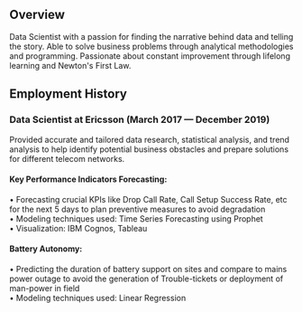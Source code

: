 ## Overview
Data Scientist with a passion for finding the narrative behind data and telling the story. Able to solve business problems through analytical methodologies and programming. Passionate about constant improvement through lifelong learning and Newton's First Law.

## Employment History
### Data Scientist at Ericsson (March 2017 — December 2019)
Provided accurate and tailored data research, statistical analysis, and trend analysis to help identify potential business obstacles and prepare solutions for different telecom networks.
#### Key Performance Indicators Forecasting:
• Forecasting crucial KPIs like Drop Call Rate, Call Setup Success Rate, etc for the next 5 days to plan preventive measures to avoid degradation
<br>• Modeling techniques used: Time Series Forecasting using Prophet
<br>• Visualization: IBM Cognos, Tableau
#### Battery Autonomy:
• Predicting the duration of battery support on sites and compare to mains power outage to avoid the generation of Trouble-tickets or deployment of man-power in field
<br>• Modeling techniques used: Linear Regression
